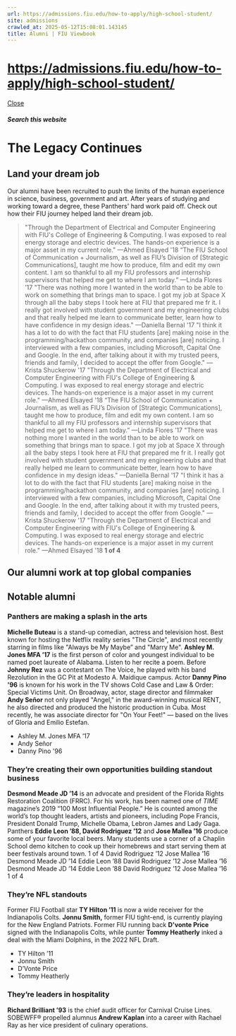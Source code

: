 ```yaml
---
url: https://admissions.fiu.edu/how-to-apply/high-school-student/
site: admissions
crawled_at: 2025-05-12T15:08:01.143145
title: Alumni | FIU Viewbook
---
```


# https://admissions.fiu.edu/how-to-apply/high-school-student/

[ Close ](https://admissions.fiu.edu/viewbook/alumni/)
##### Search this website
# **The Legacy Continues**
## Land your dream job
Our alumni have been recruited to push the limits of the human experience in science, business, government and art. After years of studying and working toward a degree, these Panthers' hard work paid off.
Check out how their FIU journey helped land their dream job.
> "Through the Department of Electrical and Computer Engineering with FIU's College of Engineering & Computing. I was exposed to real energy storage and electric devices. The hands-on experience is a major asset in my current role."
> —Ahmed Elsayed '18
> “The FIU School of Communication + Journalism, as well as FIU’s Division of [Strategic Communications], taught me how to produce, film and edit my own content. I am so thankful to all my FIU professors and internship supervisors that helped me get to where I am today.” 
> —Linda Flores ’17
> "There was nothing more I wanted in the world than to be able to work on something that brings man to space. I got my job at Space X through all the baby steps I took here at FIU that prepared me fr it. I really got involved with student government and my engineering clubs and that really helped me learn to communicate better, learn how to have confidence in my design ideas."
> —Daniella Bernal '17
> "I think it has a lot to do with the fact that FIU students [are] making noise in the programming/hackathon community, and companies [are] noticing. I interviewed with a few companies, including Microsoft, Capital One and Google. In the end, after talking about it with my trusted peers, friends and family, I decided to accept the offer from Google."
> —Krista Shuckerow '17
> "Through the Department of Electrical and Computer Engineering with FIU's College of Engineering & Computing. I was exposed to real energy storage and electric devices. The hands-on experience is a major asset in my current role."
> —Ahmed Elsayed '18
> “The FIU School of Communication + Journalism, as well as FIU’s Division of [Strategic Communications], taught me how to produce, film and edit my own content. I am so thankful to all my FIU professors and internship supervisors that helped me get to where I am today.” 
> —Linda Flores ’17
> "There was nothing more I wanted in the world than to be able to work on something that brings man to space. I got my job at Space X through all the baby steps I took here at FIU that prepared me fr it. I really got involved with student government and my engineering clubs and that really helped me learn to communicate better, learn how to have confidence in my design ideas."
> —Daniella Bernal '17
> "I think it has a lot to do with the fact that FIU students [are] making noise in the programming/hackathon community, and companies [are] noticing. I interviewed with a few companies, including Microsoft, Capital One and Google. In the end, after talking about it with my trusted peers, friends and family, I decided to accept the offer from Google."
> —Krista Shuckerow '17
> "Through the Department of Electrical and Computer Engineering with FIU's College of Engineering & Computing. I was exposed to real energy storage and electric devices. The hands-on experience is a major asset in my current role."
> —Ahmed Elsayed '18
**1 of 4**
## Our alumni work at top global companies
## Notable alumni
### Panthers are making a splash in the arts
**Michelle Buteau** is a stand-up comedian, actress and television host. Best known for hosting the Netflix reality series "The Circle", and most recently starring in films like "Always be My Maybe” and "Marry Me".
**Ashley M. Jones MFA ’17** is the first person of color and youngest individual to be named poet laureate of Alabama. Listen to her recite a poem.
Before **Johnny Rez** was a contestant on The Voice, he played with his band Rezolution in the GC Pit at Modesto A. Maidique campus.
Actor **Danny Pino '96** is known for his work in the TV shows Cold Case and Law & Order: Special Victims Unit.
On Broadway, actor, stage director and filmmaker **Andy Señor** not only played "Angel," in the award-winning musical RENT, he also directed and produced the historic production in Cuba. Most recently, he was associate director for "On Your Feet!" — based on the lives of Gloria and Emilio Estefan.
  * Ashley M. Jones MFA ’17
  * Andy Señor
  * Danny Pino '96


### They’re creating their own opportunities building standout business
**Desmond Meade JD ’14** is an advocate and president of the Florida Rights Restoration Coalition (FRRC). For his work, has been named one of  _TIME_ magazine’s 2019 “100 Most Influential People.” He is counted among the world’s top thought leaders, artists and pioneers, including Pope Francis, President Donald Trump, Michelle Obama, Lebron James and Lady Gaga.
Panthers **Eddie Leon ’88, David Rodriguez ’12** and **Jose Mallea ’16** produce some of your favorite local beers. Many students use a corner of a Chaplin School demo kitchen to cook up their homebrews and start serving them at beer festivals around town.
1 of 4
David Rodriguez ’12
Jose Mallea ’16
Desmond Meade JD ’14
Eddie Leon ’88
David Rodriguez ’12
Jose Mallea ’16
Desmond Meade JD ’14
Eddie Leon ’88
David Rodriguez ’12
Jose Mallea ’16
1 of 4
### They’re NFL standouts
Former FIU Football star **TY Hilton ’11** is now a wide receiver for the Indianapolis Colts.
**Jonnu Smith,** former FIU tight-end, is currently playing for the New England Patriots.
Former FIU running back **D'vonte Price** signed with the Indianapolis Colts, while punter **Tommy Heatherly** inked a deal with the Miami Dolphins, in the 2022 NFL Draft.
  * TY Hilton ’11
  * Jonnu Smith
  * D’Vonte Price
  * Tommy Heatherly


### They’re leaders in hospitality
**Richard Brilliant ’93** is the chief audit officer for Carnival Cruise Lines.
SOBEWFF® propelled alumnus **Andrew Kaplan** into a career with Rachael Ray as her vice president of culinary operations.


